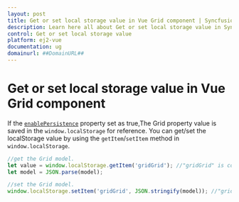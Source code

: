 ```yaml
---
layout: post
title: Get or set local storage value in Vue Grid component | Syncfusion
description: Learn here all about Get or set local storage value in Syncfusion Vue Grid component of Syncfusion Essential JS 2 and more.
control: Get or set local storage value 
platform: ej2-vue
documentation: ug
domainurl: ##DomainURL##
---
```


# Get or set local storage value in Vue Grid component

If the [`enablePersistence`](https://ej2.syncfusion.com/vue/documentation/api/grid/#enablepersistence) property set as true,The Grid property value is saved in the `window.localStorage` for reference. You can get/set the localStorage value by using the `getItem`/`setItem` method in `window.localStorage`.

```ts
//get the Grid model.
let value = window.localStorage.getItem('gridGrid'); //"gridGrid" is component name + component id.
let model = JSON.parse(model);

```

```ts
//set the Grid model.
window.localStorage.setItem('gridGrid', JSON.stringify(model)); //"gridGrid" is component name + component id.

```